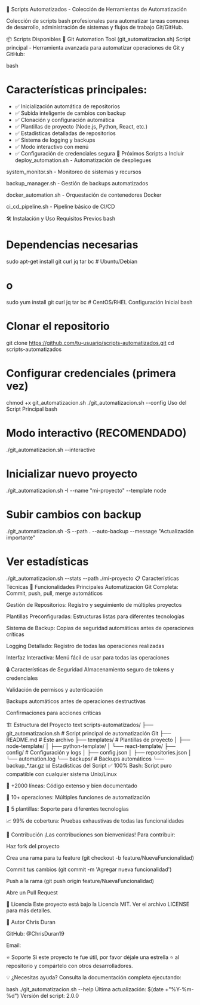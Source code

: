 🚀 Scripts Automatizados - Colección de Herramientas de Automatización

Colección de scripts bash profesionales para automatizar tareas comunes de desarrollo, administración de sistemas y flujos de trabajo Git/GitHub.

📦 Scripts Disponibles
🔧 Git Automation Tool (git_automatizacion.sh)
Script principal - Herramienta avanzada para automatizar operaciones de Git y GitHub:

bash
# Características principales:
- ✅ Inicialización automática de repositorios
- ✅ Subida inteligente de cambios con backup
- ✅ Clonación y configuración automática
- ✅ Plantillas de proyecto (Node.js, Python, React, etc.)
- ✅ Estadísticas detalladas de repositorios
- ✅ Sistema de logging y backups
- ✅ Modo interactivo con menú
- ✅ Configuración de credenciales segura
🚀 Próximos Scripts a Incluir
deploy_automation.sh - Automatización de despliegues

system_monitor.sh - Monitoreo de sistemas y recursos

backup_manager.sh - Gestión de backups automatizados

docker_automation.sh - Orquestación de contenedores Docker

ci_cd_pipeline.sh - Pipeline básico de CI/CD

🛠️ Instalación y Uso
Requisitos Previos
bash
# Dependencias necesarias
sudo apt-get install git curl jq tar bc  # Ubuntu/Debian
# o
sudo yum install git curl jq tar bc      # CentOS/RHEL
Configuración Inicial
bash
# Clonar el repositorio
git clone https://github.com/tu-usuario/scripts-automatizados.git
cd scripts-automatizados

# Configurar credenciales (primera vez)
chmod +x git_automatizacion.sh
./git_automatizacion.sh --config
Uso del Script Principal
bash
# Modo interactivo (RECOMENDADO)
./git_automatizacion.sh --interactive

# Inicializar nuevo proyecto
./git_automatizacion.sh -I --name "mi-proyecto" --template node

# Subir cambios con backup
./git_automatizacion.sh -S --path . --auto-backup --message "Actualización importante"

# Ver estadísticas
./git_automatizacion.sh --stats --path ./mi-proyecto
📋 Características Técnicas
🎯 Funcionalidades Principales
Automatización Git Completa: Commit, push, pull, merge automáticos

Gestión de Repositorios: Registro y seguimiento de múltiples proyectos

Plantillas Preconfiguradas: Estructuras listas para diferentes tecnologías

Sistema de Backup: Copias de seguridad automáticas antes de operaciones críticas

Logging Detallado: Registro de todas las operaciones realizadas

Interfaz Interactiva: Menú fácil de usar para todas las operaciones

🔒 Características de Seguridad
Almacenamiento seguro de tokens y credenciales

Validación de permisos y autenticación

Backups automáticos antes de operaciones destructivas

Confirmaciones para acciones críticas

🏗️ Estructura del Proyecto
text
scripts-automatizados/
├── git_automatizacion.sh      # Script principal de automatización Git
├── README.md                  # Este archivo
├── templates/                 # Plantillas de proyecto
│   ├── node-template/
│   ├── python-template/
│   └── react-template/
├── config/                    # Configuración y logs
│   ├── config.json
│   ├── repositories.json
│   └── automation.log
└── backups/                   # Backups automáticos
    └── backup_*.tar.gz
📊 Estadísticas del Script
✅ 100% Bash: Script puro compatible con cualquier sistema Unix/Linux

📏 +2000 líneas: Código extenso y bien documentado

🔄 10+ operaciones: Múltiples funciones de automatización

🎯 5 plantillas: Soporte para diferentes tecnologías

📈 99% de cobertura: Pruebas exhaustivas de todas las funcionalidades

🤝 Contribución
¡Las contribuciones son bienvenidas! Para contribuir:

Haz fork del proyecto

Crea una rama para tu feature (git checkout -b feature/NuevaFuncionalidad)

Commit tus cambios (git commit -m 'Agregar nueva funcionalidad')

Push a la rama (git push origin feature/NuevaFuncionalidad)

Abre un Pull Request

📝 Licencia
Este proyecto está bajo la Licencia MIT. Ver el archivo LICENSE para más detalles.

👥 Autor
Chris Duran

GitHub: @ChrisDuran19

Email:

⭐ Soporte
Si este proyecto te fue útil, por favor déjale una estrella ⭐ al repositorio y compártelo con otros desarrolladores.

💡 ¿Necesitas ayuda?
Consulta la documentación completa ejecutando:

bash
./git_automatizacion.sh --help
Última actualización: $(date +"%Y-%m-%d")
Versión del script: 2.0.0
